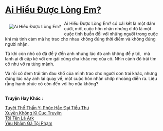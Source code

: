 <a href="https://utruyen.com/ai-hieu-duoc-long-em/12698/" title="Ai Hiểu Được Lòng Em?"><h1>Ai Hiểu Được Lòng Em?</h1></a><div style="display:table"><img align="right" style="float: left; padding: 10px;" src="https://utruyen.com/images/story/200x260/ai-hieu-duoc-long-em.jpg" alt="Ai Hiểu Được Lòng Em?">Ai Hiểu Được Lòng Em? có cái kết là một đám cưới, một cuộc hôn nhân nhưng ở đó là một cuộc tình buồn đối với những người trong cuộc khi mà tình cảm mà họ trao cho nhau không đúng thời điểm và không đúng người nhận. <p></p>Từ khi còn nhỏ cô đã để ý đến anh nhưng lúc đó anh không để ý tới,  mà lanh ại đi cặp kè với em gái cùng cha khác mẹ của cô. Nhìn cảnh đó trái tim cô như vỡ ra từng mảnh.<p></p>Và rồi cô đem trái tim đau khổ của mình trao cho người con trai khác, nhưng đúng lúc này anh lại quay về, một cuộc hôn nhân chớp nhoáng diễn ra. Liệu rằng hạnh phúc có còn đến với họ nữa không?</div><p><br><b>Truyện Hay Khác :</b></p><a href="https://utruyen.com/tuyet-the-than-y-phuc-hac-dai-tieu-thu/16315/" alt="Tuyệt Thế Thần Y: Phúc Hắc Đại Tiểu Thư">Tuyệt Thế Thần Y: Phúc Hắc Đại Tiểu Thư</a><br/><a href="https://github.com/quanluxury/ngontinhhot/tree/master/truyenhay/16432/" alt="Xuyên Không Kì Cục Truyện">Xuyên Không Kì Cục Truyện</a><br/><a href="https://github.com/quanluxury/truyenhot/tree/master/truyenhay/16030/" alt="Tôi Tên Là Ark">Tôi Tên Là Ark</a><br/><a href="https://truyenngontinhay.wordpress.com/2019/10/03/yeu-nham-ga-toi-pham/" alt="Yêu Nhầm Gã Tội Phạm">Yêu Nhầm Gã Tội Phạm</a><br/>